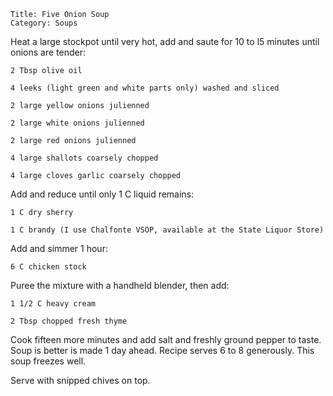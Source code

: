 ~~~ recipe-info
Title: Five Onion Soup
Category: Soups
~~~

Heat a large stockpot until very hot, add and saute for 10 to l5 minutes until onions are tender:

~~~ recipe-ingredients
2 Tbsp olive oil

4 leeks (light green and white parts only) washed and sliced

2 large yellow onions julienned

2 large white onions julienned

2 large red onions julienned

4 large shallots coarsely chopped

4 large cloves garlic coarsely chopped
~~~

Add and reduce until only 1 C liquid remains:

~~~ recipe-ingredients
1 C dry sherry

1 C brandy (I use Chalfonte VSOP, available at the State Liquor Store)
~~~

Add and simmer 1 hour:

~~~ recipe-ingredients
6 C chicken stock
~~~

Puree the mixture with a handheld blender, then add:

~~~ recipe-ingredients
1 1/2 C heavy cream

2 Tbsp chopped fresh thyme
~~~

Cook fifteen more minutes and add salt and freshly ground pepper to taste. Soup is better is made 1
day ahead. Recipe serves 6 to 8 generously. This soup freezes well.

Serve with snipped chives on top.
